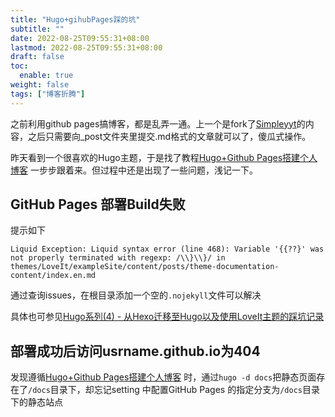 ```yaml
---
title: "Hugo+gihubPages踩的坑"
subtitle: ""
date: 2022-08-25T09:55:31+08:00
lastmod: 2022-08-25T09:55:31+08:00
draft: false
toc:
  enable: true
weight: false
tags: ["博客折腾"]
---
```

   
      
之前利用github pages搞博客，都是乱弄一通。上一个是fork了[Simpleyyt](https://github.com/Simpleyyt/jekyll-theme-next)的内容，之后只需要向_post文件夹里提交.md格式的文章就可以了，傻瓜式操作。   
   
昨天看到一个很喜欢的Hugo主题，于是找了教程[Hugo+Github Pages搭建个人博客](https://shangzg.top/zh-cn/2021-09-14-hugo-github-pages-build-a-personal-blog/#%E6%9E%84%E5%BB%BA%E9%9D%99%E6%80%81%E9%A1%B5%E9%9D%A2) 一步步跟着来。但过程中还是出现了一些问题，浅记一下。

## GitHub Pages 部署Build失败
提示如下
   
`Liquid Exception: Liquid syntax error (line 468): Variable '{{??}' was not properly terminated with regexp: /\\}\\}/ in themes/LoveIt/exampleSite/content/posts/theme-documentation-content/index.en.md`
   
通过查询issues，在根目录添加一个空的`.nojekyll`文件可以解决   
   
具体也可参见[Hugo系列(4) - 从Hexo迁移至Hugo以及使用LoveIt主题的踩坑记录](https://lewky.cn/posts/hugo-4.html/#%E8%BF%9C%E7%A8%8B%E9%83%A8%E7%BD%B2%E5%88%B0github-pages%E5%90%8Ebuild%E5%A4%B1%E8%B4%A5)

## 部署成功后访问usrname.github.io为404
发现遵循[Hugo+Github Pages搭建个人博客](https://shangzg.top/zh-cn/2021-09-14-hugo-github-pages-build-a-personal-blog/#%E6%9E%84%E5%BB%BA%E9%9D%99%E6%80%81%E9%A1%B5%E9%9D%A2) 时，通过`hugo -d docs`把静态页面存在了`/docs`目录下，却忘记setting 中配置GitHub Pages 的指定分支为`/docs`目录下的静态站点
